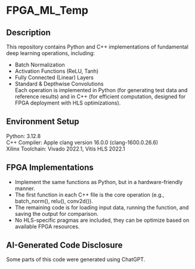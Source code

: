 # FPGA_ML_Temp

## Description
This repository contains Python and C++ implementations of fundamental deep learning operations, including:  
- Batch Normalization  
- Activation Functions (ReLU, Tanh)  
- Fully Connected (Linear) Layers  
- Standard & Depthwise Convolutions  
Each operation is implemented in Python (for generating test data and reference results) and in C++ (for efficient computation, designed for FPGA deployment with HLS optimizations).  

## Environment Setup
Python: 3.12.8  
C++ Compiler: Apple clang version 16.0.0 (clang-1600.0.26.6)  
Xilinx Toolchain: Vivado 2022.1, Vitis HLS 2022.1  

## FPGA Implementations
- Implement the same functions as Python, but in a hardware-friendly manner.  
- The first function in each C++ file is the core operation (e.g., batch_norm(), relu(), conv2d()).  
- The remaining code is for loading input data, running the function, and saving the output for comparison.  
- No HLS-specific pragmas are included, they can be optimize based on available FPGA resources.  

## AI-Generated Code Disclosure
Some parts of this code were generated using ChatGPT.
